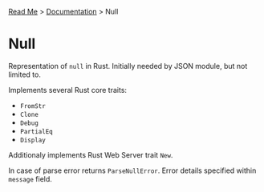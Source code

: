 [Read Me](README.md) > [Documentation](https://github.com/bohdaq/rust-web-server/tree/main/src/README.md)  > Null

# Null 

Representation of `null` in Rust. Initially needed by JSON module, but not limited to. 

Implements several Rust core traits:

- `FromStr`
- `Clone`
- `Debug`
- `PartialEq`
- `Display`

Additionaly implements Rust Web Server trait `New`.

In case of parse error returns `ParseNullError`. Error details specified within `message` field.



